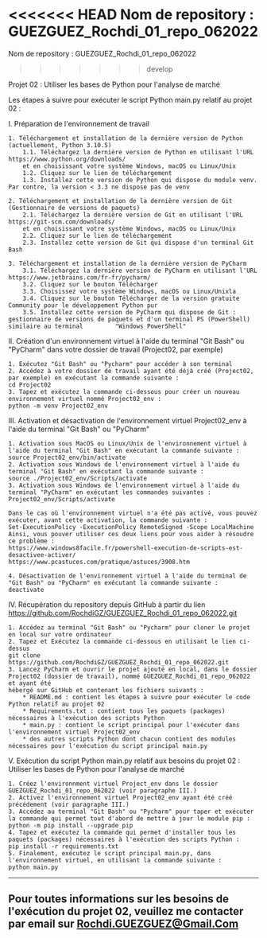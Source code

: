 <<<<<<< HEAD
 Nom de repository : GUEZGUEZ_Rochdi_01_repo_062022
=======
Nom de repository : GUEZGUEZ_Rochdi_01_repo_062022
>>>>>>> develop

Projet 02 : Utiliser les bases de Python pour l'analyse de marché

Les étapes à suivre pour exécuter le script Python main.py relatif au projet 02 :

I. Préparation de l'environnement de travail

	1. Téléchargement et installation de la dernière version de Python (actuellement, Python 3.10.5)
		1.1. Téléchargez la dernière version de Python en utilisant l'URL https://www.python.org/downloads/
		et en choisissant votre système Windows, macOS ou Linux/Unix
		1.2. Cliquez sur le lien de téléchargement
		1.3. Installez cette version de Python qui dispose du module venv. Par contre, la version < 3.3 ne dispose pas de venv
		
	2. Téléchargement et installation de la dernière version de Git (Gestionnaire de versions de paquets)
		2.1. Téléchargez la dernière version de Git en utilisant l'URL https://git-scm.com/downloads/
		et en choisissant votre système Windows, macOS ou Linux/Unix
		2.2. Cliquez sur le lien de téléchargement
		2.3. Installez cette version de Git qui dispose d'un terminal Git Bash
		
	3. Téléchargement et installation de la dernière version de PyCharm
		3.1. Téléchargez la dernière version de PyCharm en utilisant l'URL https://www.jetbrains.com/fr-fr/pycharm/
		3.2. Cliquez sur le bouton Télécharger
		3.3. Choisissez votre système Windows, macOS ou Linux/Unixla
		3.4. Cliquez sur le bouton Télécharger de la version gratuite Community pour le développement Python pur
		3.5. Installez cette version de PyCharm qui dispose de Git : gestionnaire de versions de paquets et d'un terminal PS (PowerShell) similaire au terminal 		"Windows PowerShell"

II. Création d'un environnement virtuel à l'aide du terminal "Git Bash" ou "PyCharm" dans votre dossier de travail (Project02, par exemple)

	1. Exécutez "Git Bash" ou "Pycharm" pour accéder à son terminal
	2. Accédez à votre dossier de travail ayant été déjà créé (Project02, par exemple) en exécutant la commande suivante :
	cd Project02
	3. Tapez et exécutez la commande ci-dessous pour créer un nouveau environnement virtuel nommé Project02_env :
	python -m venv Project02_env

III. Activation et désactivation de l'environnement virtuel Project02_env à l'aide du terminal "Git Bash" ou "PyCharm"

	1. Activation sous MacOS ou Linux/Unix de l'environnement virtuel à l'aide du terminal "Git Bash" en exécutant la commande suivante :
	source Project02_env/bin/activate
	2. Activation sous Windows de l'environnement virtuel à l'aide du terminal "Git Bash" en exécutant la commande suivante :
	source ./Project02_env/Scripts/activate	
	3. Activation sous Windows de l'environnement virtuel à l'aide du terminal "PyCharm" en exécutant les commandes suivantes :
	Project02_env/Scripts/activate
	
	Dans le cas où l'environnement virtuel n'a été pas activé, vous pouvez exécuter, avant cette activation, la commande suivante :
	Set-ExecutionPolicy -ExecutionPolicy RemoteSigned -Scope LocalMachine
	Ainsi, vous pouver utiliser ces deux liens pour vous aider à résoudre ce problème :
	https://www.windows8facile.fr/powershell-execution-de-scripts-est-desactivee-activer/
	https://www.pcastuces.com/pratique/astuces/3908.htm
	
	4. Désactivation de l'environnement virtuel à l'aide du terminal de "Git Bash" ou "PyCharm" en exécutant la commande suivante :
	deactivate

IV. Récupération du repository depuis GitHub à partir du lien https://github.com/RochdiGZ/GUEZGUEZ_Rochdi_01_repo_062022.git

	1. Accédez au terminal "Git Bash" ou "Pycharm" pour cloner le projet en local sur votre ordinateur
	2. Tapez et Exécutez la commande ci-dessous en utilisant le lien ci-dessus
	git clone https://github.com/RochdiGZ/GUEZGUEZ_Rochdi_01_repo_062022.git 
	3. Lancez PyCharm et ouvrir le projet ajouté en local, dans le dossier Project02 (dossier de travail), nommé GUEZGUEZ_Rochdi_01_repo_062022 et ayant été 
	hébergé sur GitHub et contenant les fichiers suivants :
		* README.md : contient les étapes à suivre pour exécuter le code Python relatif au projet 02
		* Requirements.txt : contient tous les paquets (packages) nécessaires à l'exécution des scripts Python
		* main.py : contient le script principal pour l'exécuter dans l'environnement virtuel Project02_env
		* des autres scripts Python dont chacun contient des modules nécessaires pour l'exécution du script principal main.py

V. Exécution du script Python main.py relatif aux besoins du projet 02 : Utiliser les bases de Python pour l'analyse de marché

	1. Créez l'environnment virtuel Project_env dans le dossier GUEZGUEZ_Rochdi_01_repo_062022 (voir paragraphe III.)
	2. Activez l'environnement virtuel Project02_env ayant été créé précédement (voir paragraphe III.)
	3. Accédez au terminal "Git Bash" ou "Pycharm" pour taper et exécuter la commande qui permet tout d'abord de mettre à jour le module pip :
	python -m pip install --upgrade pip
	4. Tapez et exécutez la commande qui permet d'installer tous les paquets (packages) nécessaires à l'exécution des scripts Python :
	pip install -r requirements.txt
	5. Finalement, exécutez le script principal main.py, dans l'environnement virtuel, en utilisant la commande suivante :
	python main.py
		
------------------------------------------------------------------------------------------------------------------------------------------------
Pour toutes informations sur les besoins de l'exécution du projet 02, veuillez me contacter par email sur Rochdi.GUEZGUEZ@Gmail.Com
------------------------------------------------------------------------------------------------------------------------------------------------
